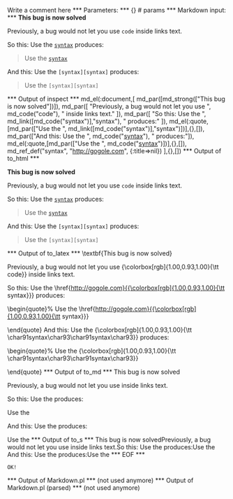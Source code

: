 Write a comment here
*** Parameters: ***
{} # params 
*** Markdown input: ***
**This bug is now solved**

Previously, a bug would not let you use `code` inside links text.

So this:
	Use the [`syntax`][syntax]
produces:
> Use the [`syntax`][syntax]

And this:
	Use the `[syntax][syntax]`
produces:
> Use the `[syntax][syntax]`

[syntax]: http://gogole.com


*** Output of inspect ***
md_el(:document,[
	md_par([md_strong(["This bug is now solved"])]),
	md_par([
		"Previously, a bug would not let you use ",
		md_code("code"),
		" inside links text."
	]),
	md_par([
		"So this: Use the ",
		md_link([md_code("syntax")],"syntax"),
		" produces:"
	]),
	md_el(:quote,[md_par(["Use the ", md_link([md_code("syntax")],"syntax")])],{},[]),
	md_par(["And this: Use the ", md_code("[syntax][syntax]"), " produces:"]),
	md_el(:quote,[md_par(["Use the ", md_code("[syntax][syntax]")])],{},[]),
	md_ref_def("syntax", "http://gogole.com", {:title=>nil})
],{},[])
*** Output of to_html ***
<p><strong>This bug is now solved</strong></p>

<p>Previously, a bug would not let you use <code>code</code> inside links text.</p>

<p>So this: Use the <a href='http://gogole.com'><code>syntax</code></a> produces:</p>

<blockquote>
<p>Use the <a href='http://gogole.com'><code>syntax</code></a></p>
</blockquote>

<p>And this: Use the <code>[syntax][syntax]</code> produces:</p>

<blockquote>
<p>Use the <code>[syntax][syntax]</code></p>
</blockquote>
*** Output of to_latex ***
\textbf{This bug is now solved}

Previously, a bug would not let you use {\colorbox[rgb]{1.00,0.93,1.00}{\tt code}} inside links text.

So this: Use the \href{http://gogole.com}{{\colorbox[rgb]{1.00,0.93,1.00}{\tt syntax}}} produces:

\begin{quote}%
Use the \href{http://gogole.com}{{\colorbox[rgb]{1.00,0.93,1.00}{\tt syntax}}}


\end{quote}
And this: Use the {\colorbox[rgb]{1.00,0.93,1.00}{\tt \char91syntax\char93\char91syntax\char93}} produces:

\begin{quote}%
Use the {\colorbox[rgb]{1.00,0.93,1.00}{\tt \char91syntax\char93\char91syntax\char93}}


\end{quote}
*** Output of to_md ***
This bug is now solved

Previously, a bug would not let you use
inside links text.

So this: Use the produces:

Use the

And this: Use the produces:

Use the
*** Output of to_s ***
This bug is now solvedPreviously, a bug would not let you use  inside links text.So this: Use the  produces:Use the And this: Use the  produces:Use the
*** EOF ***



	OK!



*** Output of Markdown.pl ***
(not used anymore)
*** Output of Markdown.pl (parsed) ***
(not used anymore)